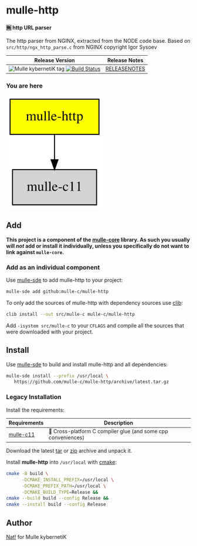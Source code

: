 # mulle-http

#### 🈚 http URL parser

The http parser from NGINX, extracted from the NODE code base.
Based on `src/http/ngx_http_parse.c` from NGINX copyright Igor Sysoev



| Release Version                                       | Release Notes
|-------------------------------------------------------|--------------
| ![Mulle kybernetiK tag](https://img.shields.io/github/tag/mulle-c/mulle-http.svg?branch=master) [![Build Status](https://github.com/mulle-c/mulle-http/workflows/CI/badge.svg?branch=master)](//github.com/mulle-c/mulle-http/actions) | [RELEASENOTES](RELEASENOTES.md) |






### You are here

![Overview](overview.dot.svg)





## Add

**This project is a component of the [mulle-core](//github.com/mulle-core/mulle-core) library. As such you usually will *not* add or install it
individually, unless you specifically do not want to link against
`mulle-core`.**


### Add as an individual component

Use [mulle-sde](//github.com/mulle-sde) to add mulle-http to your project:

``` sh
mulle-sde add github:mulle-c/mulle-http
```

To only add the sources of mulle-http with dependency
sources use [clib](https://github.com/clibs/clib):


``` sh
clib install --out src/mulle-c mulle-c/mulle-http
```

Add `-isystem src/mulle-c` to your `CFLAGS` and compile all the sources that were downloaded with your project.


## Install

Use [mulle-sde](//github.com/mulle-sde) to build and install mulle-http and all dependencies:

``` sh
mulle-sde install --prefix /usr/local \
   https://github.com/mulle-c/mulle-http/archive/latest.tar.gz
```

### Legacy Installation

Install the requirements:

| Requirements                                 | Description
|----------------------------------------------|-----------------------
| [mulle-c11](https://github.com/mulle-c/mulle-c11)             | 🔀 Cross-platform C compiler glue (and some cpp conveniences)

Download the latest [tar](https://github.com/mulle-c/mulle-http/archive/refs/tags/latest.tar.gz) or [zip](https://github.com/mulle-c/mulle-http/archive/refs/tags/latest.zip) archive and unpack it.

Install **mulle-http** into `/usr/local` with [cmake](https://cmake.org):

``` sh
cmake -B build \
      -DCMAKE_INSTALL_PREFIX=/usr/local \
      -DCMAKE_PREFIX_PATH=/usr/local \
      -DCMAKE_BUILD_TYPE=Release &&
cmake --build build --config Release &&
cmake --install build --config Release
```


## Author

[Nat!](https://mulle-kybernetik.com/weblog) for Mulle kybernetiK  



